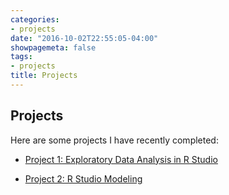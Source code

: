 ```yaml
---
categories:
- projects
date: "2016-10-02T22:55:05-04:00"
showpagemeta: false
tags:
- projects
title: Projects
---
```

## Projects 

Here are some projects I have recently completed:

- [Project 1: Exploratory Data Analysis in R Studio](/Project1html.html)

- [Project 2: R Studio Modeling](/Project-2.html)



